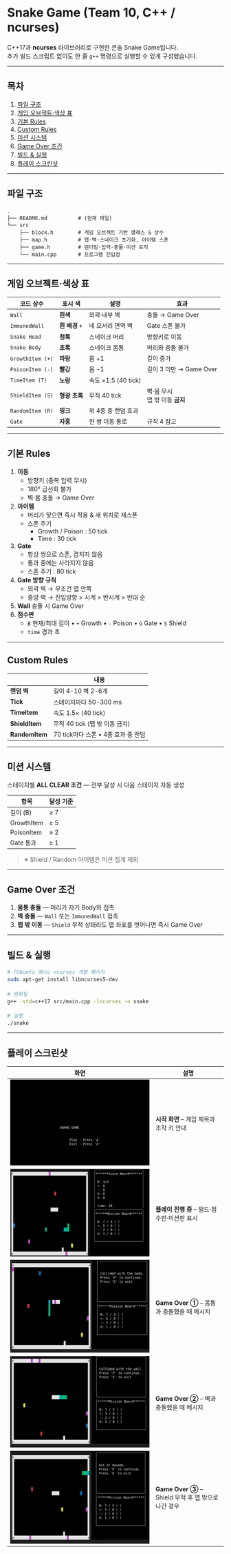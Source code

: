 # Snake Game (Team 10, C++ / ncurses)

C++17과 **ncurses** 라이브러리로 구현한 콘솔 Snake Game입니다.  
추가 빌드 스크립트 없이도 한 줄 `g++` 명령으로 실행할 수 있게 구성했습니다.

---

## 목차
1. [파일 구조](#파일-구조)
2. [게임 오브젝트·색상 표](#게임-오브젝트색상-표)
3. [기본 Rules](#기본-rules)
4. [Custom Rules](#custom-rules)
5. [미션 시스템](#미션-시스템)
6. [Game Over 조건](#game-over-조건)
7. [빌드 & 실행](#빌드--실행)
8. [플레이 스크린샷](#플레이-스크린샷)

---

## 파일 구조

```
.
├── README.md          # (현재 파일)
└── src
    ├── block.h        # 게임 오브젝트 기반 클래스 & 상수
    ├── map.h          # 맵·벽·스네이크 초기화, 아이템 스폰
    ├── game.h         # 렌더링·입력·충돌·미션 로직
    └── main.cpp       # 프로그램 진입점
```

---

## 게임 오브젝트·색상 표

| 코드 상수 | 표시 색 | 설명 | 효과 |
|-----------|---------|------|------|
| `Wall`              | **흰색**        | 외곽·내부 벽 | 충돌 → Game Over |
| `ImmunedWall`       | **흰 배경 `+`**     | 네 모서리 면역 벽 | Gate 스폰 불가 |
| `Snake Head`        | **청록**        | 스네이크 머리 | 방향키로 이동 |
| `Snake Body`        | **초록**        | 스네이크 몸통 | 머리와 충돌 불가 |
| `GrowthItem (+)`    | **파랑**        | 몸 +1 | 길이 증가 |
| `PoisonItem (-)`    | **빨강**        | 몸 -1 | 길이 3 미만 → Game Over |
| `TimeItem (T)`      | **노랑**        | 속도 ×1.5 (40 tick) | |
| `ShieldItem (S)`    | **형광 초록**   | 무적 40 tick | 벽·몸 무시<br>맵 밖 이동 **금지** |
| `RandomItem (R)`    | **핑크**        | 위 4종 중 랜덤 효과 | |
| `Gate`              | **자홍**        | 한 쌍 이동 통로 | 규칙 4 참고 |

---

## 기본 Rules
1. **이동**  
   * 방향키 (중복 입력 무시)  
   * 180° 급선회 불가  
   * 벽·몸 충돌 → Game Over
2. **아이템**  
   * 머리가 닿으면 즉시 적용 & 새 위치로 재스폰  
   * 스폰 주기  
     * Growth / Poison : 50 tick  
     * Time : 30 tick
3. **Gate**  
   * 항상 쌍으로 스폰, 겹치지 않음  
   * 통과 중에는 사라지지 않음  
   * 스폰 주기 : 80 tick
4. **Gate 방향 규칙**  
   * 외곽 벽 → 무조건 맵 안쪽  
   * 중앙 벽 → 진입방향 > 시계 > 반시계 > 반대 순
5. **Wall** 충돌 시 Game Over
6. **점수판**  
   * `B` 현재/최대 길이 • `+` Growth • `-` Poison • `G` Gate • `S` Shield  
   * `time` 경과 초

---

## Custom Rules
|            | 내용 |
|------------|------|
| **랜덤 벽** | 길이 4-10 벽 2-6개 |
| **Tick**   | 스테이지마다 50-300 ms |
| **TimeItem** | 속도 1.5× (40 tick) |
| **ShieldItem** | 무적 40 tick (맵 밖 이동 금지) |
| **RandomItem** | 70 tick마다 스폰 • 4종 효과 중 랜덤 |

---

## 미션 시스템
스테이지별 **ALL CLEAR 조건** — 전부 달성 시 다음 스테이지 자동 생성

| 항목 | 달성 기준 |
|------|-----------|
| 길이 (B) | ≥ 7 |
| GrowthItem | ≥ 5 |
| PoisonItem | ≥ 2 |
| Gate 통과 | ≥ 1 |
> ※ Shield / Random 아이템은 미션 집계 제외

---

## Game Over 조건
1. **몸통 충돌** — 머리가 자기 Body와 접촉  
2. **벽 충돌** — `Wall` 또는 `ImmunedWall` 접촉  
3. **맵 밖 이동** — `Shield` 무적 상태라도 맵 좌표를 벗어나면 즉시 Game Over  

---

## 빌드 & 실행
```bash
# (Ubuntu 예시) ncurses 개발 패키지
sudo apt-get install libncurses5-dev

# 컴파일
g++ -std=c++17 src/main.cpp -lncurses -o snake

# 실행
./snake
```

---

## 플레이 스크린샷

| 화면 | 설명 |
|------|------|
| ![Start Screen](image/start_screen.png) | **시작 화면** – 게임 제목과 조작 키 안내 |
| ![In-Game](image/in_game.png) | **플레이 진행 중** – 필드·점수판·미션판 표시 |
| ![Body Collision](image/body.png) | **Game Over ①** – 몸통과 충돌했을 때 메시지 |
| ![Wall Collision](image/wall.png) | **Game Over ②** – 벽과 충돌했을 때 메시지 |
| ![Out of Bounds](image/out_of_bound.png) | **Game Over ③** – Shield 무적 후 맵 밖으로 나간 경우 |



